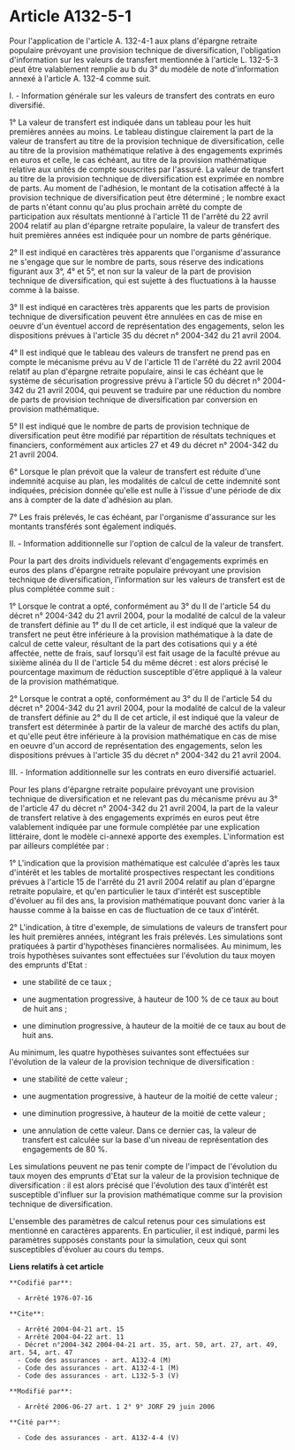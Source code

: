 # Article A132-5-1

Pour l'application de l'article A. 132-4-1 aux plans d'épargne retraite populaire prévoyant une provision technique de
diversification, l'obligation d'information sur les valeurs de transfert mentionnée à l'article L. 132-5-3 peut être
valablement remplie au b du 3° du modèle de note d'information annexé à l'article A. 132-4 comme suit.

I. - Information générale sur les valeurs de transfert des contrats en euro diversifié.

1° La valeur de transfert est indiquée dans un tableau pour les huit premières années au moins. Le tableau distingue
clairement la part de la valeur de transfert au titre de la provision technique de diversification, celle au titre de la
provision mathématique relative à des engagements exprimés en euros et celle, le cas échéant, au titre de la provision
mathématique relative aux unités de compte souscrites par l'assuré. La valeur de transfert au titre de la provision technique
de diversification est exprimée en nombre de parts. Au moment de l'adhésion, le montant de la cotisation affecté à la
provision technique de diversification peut être déterminé ; le nombre exact de parts n'étant connu qu'au plus prochain
arrêté du compte de participation aux résultats mentionné à l'article 11 de l'arrêté du 22 avril 2004 relatif au plan
d'épargne retraite populaire, la valeur de transfert des huit premières années est indiquée pour un nombre de parts
générique.

2° Il est indiqué en caractères très apparents que l'organisme d'assurance ne s'engage que sur le nombre de parts, sous
réserve des indications figurant aux 3°, 4° et 5°, et non sur la valeur de la part de provision technique de diversification,
qui est sujette à des fluctuations à la hausse comme à la baisse.

3° Il est indiqué en caractères très apparents que les parts de provision technique de diversification peuvent être annulées
en cas de mise en oeuvre d'un éventuel accord de représentation des engagements, selon les dispositions prévues à l'article
35 du décret n° 2004-342 du 21 avril 2004.

4° Il est indiqué que le tableau des valeurs de transfert ne prend pas en compte le mécanisme prévu au V de l'article 11 de
l'arrêté du 22 avril 2004 relatif au plan d'épargne retraite populaire, ainsi le cas échéant que le système de sécurisation
progressive prévu à l'article 50 du décret n° 2004-342 du 21 avril 2004, qui peuvent se traduire par une réduction du nombre
de parts de provision technique de diversification par conversion en provision mathématique.

5° Il est indiqué que le nombre de parts de provision technique de diversification peut être modifié par répartition de
résultats techniques et financiers, conformément aux articles 27 et 49 du décret n° 2004-342 du 21 avril 2004.

6° Lorsque le plan prévoit que la valeur de transfert est réduite d'une indemnité acquise au plan, les modalités de calcul de
cette indemnité sont indiquées, précision donnée qu'elle est nulle à l'issue d'une période de dix ans à compter de la date
d'adhésion au plan.

7° Les frais prélevés, le cas échéant, par l'organisme d'assurance sur les montants transférés sont également indiqués.

II. - Information additionnelle sur l'option de calcul de la valeur de transfert.

Pour la part des droits individuels relevant d'engagements exprimés en euros des plans d'épargne retraite populaire prévoyant
une provision technique de diversification, l'information sur les valeurs de transfert est de plus complétée comme suit :

1° Lorsque le contrat a opté, conformément au 3° du II de l'article 54 du décret n° 2004-342 du 21 avril 2004, pour la
modalité de calcul de la valeur de transfert définie au 1° du II de cet article, il est indiqué que la valeur de transfert ne
peut être inférieure à la provision mathématique à la date de calcul de cette valeur, résultant de la part des cotisations
qui y a été affectée, nette de frais, sauf lorsqu'il est fait usage de la faculté prévue au sixième alinéa du II de l'article
54 du même décret : est alors précisé le pourcentage maximum de réduction susceptible d'être appliqué à la valeur de la
provision mathématique.

2° Lorsque le contrat a opté, conformément au 3° du II de l'article 54 du décret n° 2004-342 du 21 avril 2004, pour la
modalité de calcul de la valeur de transfert définie au 2° du II de cet article, il est indiqué que la valeur de transfert
est déterminée à partir de la valeur de marché des actifs du plan, et qu'elle peut être inférieure à la provision
mathématique en cas de mise en oeuvre d'un accord de représentation des engagements, selon les dispositions prévues à
l'article 35 du décret n° 2004-342 du 21 avril 2004.

III. - Information additionnelle sur les contrats en euro diversifié actuariel.

Pour les plans d'épargne retraite populaire prévoyant une provision technique de diversification et ne relevant pas du
mécanisme prévu au 3° de l'article 47 du décret n° 2004-342 du 21 avril 2004, la part de la valeur de transfert relative à
des engagements exprimés en euros peut être valablement indiquée par une formule complétée par une explication littéraire,
dont le modèle ci-annexé apporte des exemples. L'information est par ailleurs complétée par :

1° L'indication que la provision mathématique est calculée d'après les taux d'intérêt et les tables de mortalité prospectives
respectant les conditions prévues à l'article 15 de l'arrêté du 21 avril 2004 relatif au plan d'épargne retraite populaire,
et qu'en particulier le taux d'intérêt est susceptible d'évoluer au fil des ans, la provision mathématique pouvant donc
varier à la hausse comme à la baisse en cas de fluctuation de ce taux d'intérêt.

2° L'indication, à titre d'exemple, de simulations de valeurs de transfert pour les huit premières années, intégrant les
frais prélevés. Les simulations sont pratiquées à partir d'hypothèses financières normalisées. Au minimum, les trois
hypothèses suivantes sont effectuées sur l'évolution du taux moyen des emprunts d'Etat :

- une stabilité de ce taux ;

- une augmentation progressive, à hauteur de 100 % de ce taux au bout de huit ans ;

- une diminution progressive, à hauteur de la moitié de ce taux au bout de huit ans.

Au minimum, les quatre hypothèses suivantes sont effectuées sur l'évolution de la valeur de la provision technique de
diversification :

- une stabilité de cette valeur ;

- une augmentation progressive, à hauteur de la moitié de cette valeur ;

- une diminution progressive, à hauteur de la moitié de cette valeur ;

- une annulation de cette valeur. Dans ce dernier cas, la valeur de transfert est calculée sur la base d'un niveau de
représentation des engagements de 80 %.

Les simulations peuvent ne pas tenir compte de l'impact de l'évolution du taux moyen des emprunts d'Etat sur la valeur de la
provision technique de diversification : il est alors précisé que l'évolution des taux d'intérêt est susceptible d'influer
sur la provision mathématique comme sur la provision technique de diversification.

L'ensemble des paramètres de calcul retenus pour ces simulations est mentionné en caractères apparents. En particulier, il
est indiqué, parmi les paramètres supposés constants pour la simulation, ceux qui sont susceptibles d'évoluer au cours du
temps.

**Liens relatifs à cet article**

	**Codifié par**:

	  - Arrêté 1976-07-16

	**Cite**:

	  - Arrêté 2004-04-21 art. 15
	  - Arrêté 2004-04-22 art. 11
	  - Décret n°2004-342 2004-04-21 art. 35, art. 50, art. 27, art. 49, art. 54, art. 47
	  - Code des assurances - art. A132-4 (M)
	  - Code des assurances - art. A132-4-1 (M)
	  - Code des assurances - art. L132-5-3 (V)

	**Modifié par**:

	  - Arrêté 2006-06-27 art. 1 2° 9° JORF 29 juin 2006

	**Cité par**:

	  - Code des assurances - art. A132-4-4 (V)
